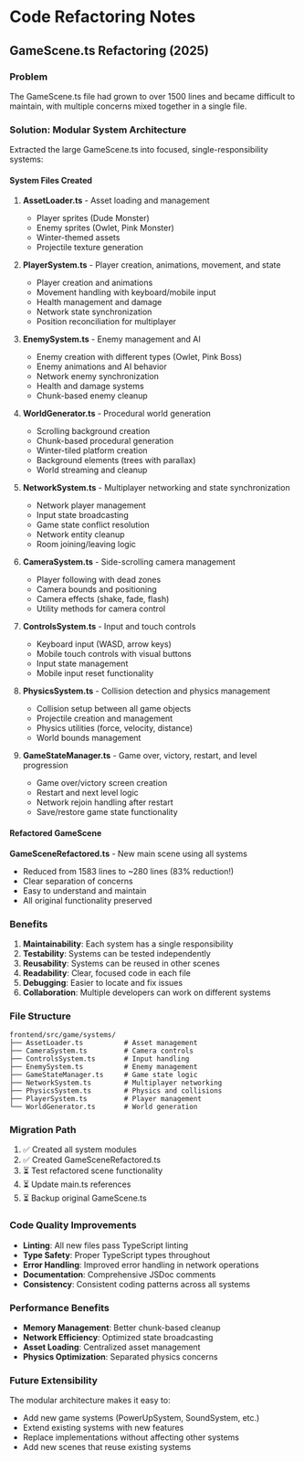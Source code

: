 # Code Refactoring Notes

## GameScene.ts Refactoring (2025)

### Problem

The GameScene.ts file had grown to over 1500 lines and became difficult to maintain, with multiple concerns mixed together in a single file.

### Solution: Modular System Architecture

Extracted the large GameScene.ts into focused, single-responsibility systems:

#### System Files Created

1. **AssetLoader.ts** - Asset loading and management

   - Player sprites (Dude Monster)
   - Enemy sprites (Owlet, Pink Monster)
   - Winter-themed assets
   - Projectile texture generation

2. **PlayerSystem.ts** - Player creation, animations, movement, and state

   - Player creation and animations
   - Movement handling with keyboard/mobile input
   - Health management and damage
   - Network state synchronization
   - Position reconciliation for multiplayer

3. **EnemySystem.ts** - Enemy management and AI

   - Enemy creation with different types (Owlet, Pink Boss)
   - Enemy animations and AI behavior
   - Network enemy synchronization
   - Health and damage systems
   - Chunk-based enemy cleanup

4. **WorldGenerator.ts** - Procedural world generation

   - Scrolling background creation
   - Chunk-based procedural generation
   - Winter-tiled platform creation
   - Background elements (trees with parallax)
   - World streaming and cleanup

5. **NetworkSystem.ts** - Multiplayer networking and state synchronization

   - Network player management
   - Input state broadcasting
   - Game state conflict resolution
   - Network entity cleanup
   - Room joining/leaving logic

6. **CameraSystem.ts** - Side-scrolling camera management

   - Player following with dead zones
   - Camera bounds and positioning
   - Camera effects (shake, fade, flash)
   - Utility methods for camera control

7. **ControlsSystem.ts** - Input and touch controls

   - Keyboard input (WASD, arrow keys)
   - Mobile touch controls with visual buttons
   - Input state management
   - Mobile input reset functionality

8. **PhysicsSystem.ts** - Collision detection and physics management

   - Collision setup between all game objects
   - Projectile creation and management
   - Physics utilities (force, velocity, distance)
   - World bounds management

9. **GameStateManager.ts** - Game over, victory, restart, and level progression
   - Game over/victory screen creation
   - Restart and next level logic
   - Network rejoin handling after restart
   - Save/restore game state functionality

#### Refactored GameScene

**GameSceneRefactored.ts** - New main scene using all systems

- Reduced from 1583 lines to ~280 lines (83% reduction!)
- Clear separation of concerns
- Easy to understand and maintain
- All original functionality preserved

### Benefits

1. **Maintainability**: Each system has a single responsibility
2. **Testability**: Systems can be tested independently
3. **Reusability**: Systems can be reused in other scenes
4. **Readability**: Clear, focused code in each file
5. **Debugging**: Easier to locate and fix issues
6. **Collaboration**: Multiple developers can work on different systems

### File Structure

```
frontend/src/game/systems/
├── AssetLoader.ts          # Asset management
├── CameraSystem.ts         # Camera controls
├── ControlsSystem.ts       # Input handling
├── EnemySystem.ts          # Enemy management
├── GameStateManager.ts     # Game state logic
├── NetworkSystem.ts        # Multiplayer networking
├── PhysicsSystem.ts        # Physics and collisions
├── PlayerSystem.ts         # Player management
└── WorldGenerator.ts       # World generation
```

### Migration Path

1. ✅ Created all system modules
2. ✅ Created GameSceneRefactored.ts
3. ⏳ Test refactored scene functionality
4. ⏳ Update main.ts references
5. ⏳ Backup original GameScene.ts

### Code Quality Improvements

- **Linting**: All new files pass TypeScript linting
- **Type Safety**: Proper TypeScript types throughout
- **Error Handling**: Improved error handling in network operations
- **Documentation**: Comprehensive JSDoc comments
- **Consistency**: Consistent coding patterns across all systems

### Performance Benefits

- **Memory Management**: Better chunk-based cleanup
- **Network Efficiency**: Optimized state broadcasting
- **Asset Loading**: Centralized asset management
- **Physics Optimization**: Separated physics concerns

### Future Extensibility

The modular architecture makes it easy to:

- Add new game systems (PowerUpSystem, SoundSystem, etc.)
- Extend existing systems with new features
- Replace implementations without affecting other systems
- Add new scenes that reuse existing systems

